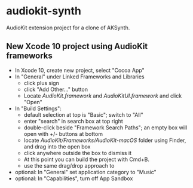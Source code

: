 # audiokit-synth
AudioKit extension project for a clone of AKSynth.

## New Xcode 10 project using AudioKit frameworks
* In Xcode 10, create new project, select "Cocoa App"
* In "General" under Linked Frameworks and Libraries
  * click plus sign
  * click "Add Other..." button
  * Locate *AudioKit.framework* and *AudioKitUI.framework* and click "Open"
* In "Build Settings":
  * default selection at top is "Basic"; switch to "All"
  * enter "search" in search box at top right
  * double-click beside "Framework Search Paths"; an empty box will open with +/- buttons at bottom
  * locate *AudioKit/Frameworks/AudioKit-macOS* folder using Finder, and drag into the open box
  * click anywhere outside the box to dismiss it
  * At this point you can build the project with Cmd+B.
  * use the same drag/drop approach to 
* optional: In "General" set application category to "Music"
* optional: In "Capabilities", turn off App Sandbox
